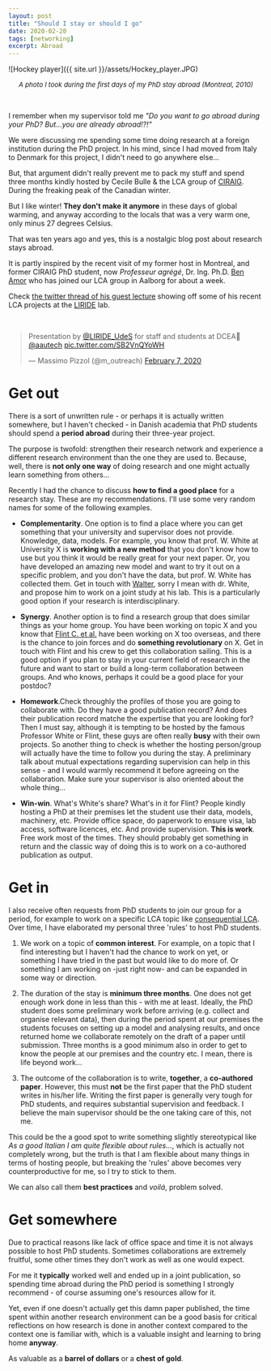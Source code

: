 ```yaml
---
layout: post
title: "Should I stay or should I go"
date: 2020-02-20
tags: [networking]
excerpt: Abroad
---
```



![Hockey player]({{ site.url }}/assets/Hockey_player.JPG)
<center><i><font size="2">A photo I took during the first days of my PhD stay abroad (Montreal, 2010)</font></i></center>

&nbsp;

I remember when my supervisor told me _"Do you want to go abroad during your PhD? But...you are *already* abroad!?!"_ 

We were discussing me spending some time doing research at a foreign institution during the PhD project. In his mind, since I had moved from Italy to Denmark for this project, I didn't need to go anywhere else...

But, that argument didn't really prevent me to pack my stuff and spend three months kindly hosted by Cecile Bulle & the LCA group of [CIRAIG](http://www.ciraig.org/en/). During the freaking peak of the Canadian winter. 

But I like winter! __They don't make it anymore__ in these days of global warming, and anyway according to the locals that was a very warm one, only minus 27 degrees Celsius. 

That was ten years ago and yes, this is a nostalgic blog post about research stays abroad.

It is partly inspired by the recent visit of my former host in Montreal, and former CIRAIG PhD student, now _Professeur agrégé_, Dr. Ing. Ph.D. [Ben Amor](https://www.usherbrooke.ca/gcivil/departement/corps-professoral/mourad-ben-amor/) who has joined our LCA group in Aalborg for about a week. 

Check [the twitter thread of his guest lecture](https://twitter.com/m_outreach/status/1225692523319853057?s=20) showing off some of his recent LCA projects at the [LIRIDE](https://www.liride.info/?lang=en) lab.

&nbsp;

<blockquote class="twitter-tweet"><p lang="en" dir="ltr">Presentation by <a href="https://twitter.com/LIRIDE_UdeS?ref_src=twsrc%5Etfw">@LIRIDE_UdeS</a> for staff and students at DCEA💪 <a href="https://twitter.com/aautech?ref_src=twsrc%5Etfw">@aautech</a> <a href="https://t.co/SB2VnQYoWH">pic.twitter.com/SB2VnQYoWH</a></p>&mdash; Massimo Pizzol (@m_outreach) <a href="https://twitter.com/m_outreach/status/1225692523319853057?ref_src=twsrc%5Etfw">February 7, 2020</a></blockquote> <script async src="https://platform.twitter.com/widgets.js" charset="utf-8"></script>


# Get out

There is a sort of unwritten rule - or perhaps it is actually written somewhere, but I haven't checked - in Danish academia that PhD students should spend a __period abroad__ during their three-year project. 

The purpose is twofold: strengthen their research network and experience a different research environment than the one they are used to. Because, well, there is __not only one way__ of doing research and one might actually learn something from others...

Recently I had the chance to discuss __how to find a good place__ for a research stay. These are my recommendations. I'll use some very random names for some of the following examples. 

- __Complementarity__. One option is to find a place where you can get something that your university and supervisor does not provide. Knowledge, data, models. For example, you know that prof. W. White at University X is __working with a new method__ that you don't know how to use but you think it would be really great for your next paper. Or, you have developed an amazing new model and want to try it out on a specific problem, and you don't have the data, but prof. W. White has collected them. Get in touch with [Walter](https://upload.wikimedia.org/wikipedia/en/6/65/Walter_White2.jpg), sorry I mean with dr. White, and propose him to work on a joint study at his lab. This is a particularly good option if your research is interdisciplinary.

- __Synergy__. Another option is to find a research group that does similar things as your home group. You have been working on topic X and you know that [Flint C. et al.](https://black-sails.fandom.com/wiki/James_Flint?file=Flint_648x1080.jpg) have been working on X too overseas, and there is the chance to join forces and do __something revolutionary__ on X. Get in touch with Flint and his crew to get this collaboration sailing. This is a good option if you plan to stay in your current field of research in the future and want to start or build a long-term collaboration between groups. And who knows, perhaps it could be a good place for your postdoc? 

- __Homework__.Check throughly the profiles of those you are going to collaborate with. Do they have a good publication record? And does their publication record matche the expertise that you are looking for? Then I must say, although it is tempting to be hosted by the famous Professor White or Flint, these guys are often really __busy__ with their own projects. So another thing to check is whether the hosting person/group will actually have the time to follow you during the stay. A preliminary talk about mutual expectations regarding supervision can help in this sense - and I would warmly recommend it before agreeing on the collaboration. Make sure your supervisor is also oriented about the whole thing...

- __Win-win__. What's White's share? What's in it for Flint? People kindly hosting a PhD at their premises let the student use their data, models, machinery, etc. Provide office space, do paperwork to ensure visa, lab access, software licences, etc. And provide supervision. __This is work__. Free work most of the times. They should probably get something in return and the classic way of doing this is to work on a co-authored publication as output. 


# Get in

I also receive often requests from PhD students to join our group for a period, for example to work on a specific LCA topic like [consequential LCA](https://consequential-lca.org/). Over time, I have elaborated my personal three 'rules' to host PhD students.

1. We work on a topic of __common interest__. For example, on a topic that I find interesting but I haven't had the chance to work on yet, or something I have tried in the past but would like to do more of. Or something I am working on -just right now- and can be expanded in some way or direction.

2. The duration of the stay is __minimum three months__. One does not get enough work done in less than this - with me at least. Ideally, the PhD student does some preliminary work before arriving (e.g. collect and organise relevant data), then during the period spent at our premises the students focuses on setting up a model and analysing results, and once returned home we collaborate remotely on the draft of a paper until submission. Three months is a good minimum also in order to get to know the people at our premises and the country etc. I mean, there is life beyond work...

3. The outcome of the collaboration is to write, __together__, a __co-authored paper__. However, this must **not** be the first paper that the PhD student writes in his/her life. Writing the first paper is generally very tough for PhD students, and requires substantial supervision and feedback. I believe the main supervisor should be the one taking care of this, not me.

This could be the a good spot to write something slightly stereotypical like _As a good Italian I am quite flexible about rules..._, which is actually not completely wrong, but the truth is that I am flexible about many things in terms of hosting people, but breaking the 'rules' above becomes very counterproductive for me, so I try to stick to them. 

We can also call them __best practices__ and _voilá_, problem solved.


# Get somewhere

Due to practical reasons like lack of office space and time it is not always possible to host PhD students. Sometimes collaborations are extremely fruitful, some other times they don't work as well as one would expect. 

For me it __typically__ worked well and ended up in a joint publication, so spending time abroad during the PhD period is something I strongly recommend - of course assuming one's resources allow for it.

Yet, even if one doesn't actually get this damn paper published, the time spent within another research environment can be a good basis for critical reflections on how research is done in another context compared to the context one is familiar with, which is a valuable insight and learning to bring home __anyway__. 

As valuable as a __barrel of dollars__ or a __chest of gold__.

